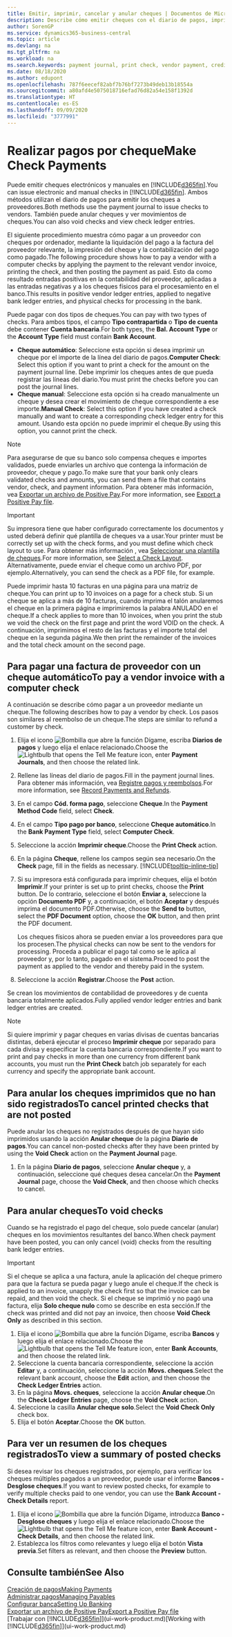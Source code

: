 ```yaml
---
title: Emitir, imprimir, cancelar y anular cheques | Documentos de Microsoft
description: Describe cómo emitir cheques con el diario de pagos, imprimir cheques y anular o ver movimientos de cheques en Business Central.
author: SorenGP
ms.service: dynamics365-business-central
ms.topic: article
ms.devlang: na
ms.tgt_pltfrm: na
ms.workload: na
ms.search.keywords: payment journal, print check, vendor payment, creditor, debt, balance due, AP
ms.date: 08/18/2020
ms.author: edupont
ms.openlocfilehash: 787f6eecef82abf7b76bf7273b49deb13b18554a
ms.sourcegitcommit: a80afd4e5075018716efad76d82a54e158f1392d
ms.translationtype: HT
ms.contentlocale: es-ES
ms.lasthandoff: 09/09/2020
ms.locfileid: "3777991"
---
```

# <a name="make-check-payments"></a><span data-ttu-id="4abc0-103">Realizar pagos por cheque</span><span class="sxs-lookup"><span data-stu-id="4abc0-103">Make Check Payments</span></span>

<span data-ttu-id="4abc0-104">Puede emitir cheques electrónicos y manuales en [!INCLUDE[d365fin](includes/d365fin_md.md)].</span><span class="sxs-lookup"><span data-stu-id="4abc0-104">You can issue electronic and manual checks in [!INCLUDE[d365fin](includes/d365fin_md.md)].</span></span> <span data-ttu-id="4abc0-105">Ambos métodos utilizan el diario de pagos para emitir los cheques a proveedores.</span><span class="sxs-lookup"><span data-stu-id="4abc0-105">Both methods use the payment journal to issue checks to vendors.</span></span> <span data-ttu-id="4abc0-106">También puede anular cheques y ver movimientos de cheques.</span><span class="sxs-lookup"><span data-stu-id="4abc0-106">You can also void checks and view check ledger entries.</span></span>

<span data-ttu-id="4abc0-107">El siguiente procedimiento muestra cómo pagar a un proveedor con cheques por ordenador, mediante la liquidación del pago a la factura del proveedor relevante, la impresión del cheque y la contabilización del pago como pagado.</span><span class="sxs-lookup"><span data-stu-id="4abc0-107">The following procedure shows how to pay a vendor with a computer checks by applying the payment to the relevant vendor invoice, printing the check, and then posting the payment as paid.</span></span> <span data-ttu-id="4abc0-108">Esto da como resultado entradas positivas en la contabilidad del proveedor, aplicadas a las entradas negativas y a los cheques físicos para el procesamiento en el banco.</span><span class="sxs-lookup"><span data-stu-id="4abc0-108">This results in positive vendor ledger entries, applied to negative bank ledger entries, and physical checks for processing in the bank.</span></span>

<span data-ttu-id="4abc0-109">Puede pagar con dos tipos de cheques.</span><span class="sxs-lookup"><span data-stu-id="4abc0-109">You can pay with two types of checks.</span></span> <span data-ttu-id="4abc0-110">Para ambos tipos, el campo **Tipo contrapartida** o **Tipo de cuenta** debe contener **Cuenta bancaria**.</span><span class="sxs-lookup"><span data-stu-id="4abc0-110">For both types, the **Bal. Account Type** or the **Account Type** field must contain **Bank Account**.</span></span>

- <span data-ttu-id="4abc0-111">**Cheque automático**: Seleccione esta opción si desea imprimir un cheque por el importe de la línea del diario de pagos.</span><span class="sxs-lookup"><span data-stu-id="4abc0-111">**Computer Check**: Select this option if you want to print a check for the amount on the payment journal line.</span></span> <span data-ttu-id="4abc0-112">Debe imprimir los cheques antes de que pueda registrar las líneas del diario.</span><span class="sxs-lookup"><span data-stu-id="4abc0-112">You must print the checks before you can post the journal lines.</span></span>
- <span data-ttu-id="4abc0-113">**Cheque manual**: Seleccione esta opción si ha creado manualmente un cheque y desea crear el movimiento de cheque correspondiente a ese importe.</span><span class="sxs-lookup"><span data-stu-id="4abc0-113">**Manual Check**: Select this option if you have created a check manually and want to create a corresponding check ledger entry for this amount.</span></span> <span data-ttu-id="4abc0-114">Usando esta opción no puede imprimir el cheque.</span><span class="sxs-lookup"><span data-stu-id="4abc0-114">By using this option, you cannot print the check.</span></span>

> [!NOTE]  
> <span data-ttu-id="4abc0-115">Para asegurarse de que su banco solo compensa cheques e importes validados, puede enviarles un archivo que contenga la información de proveedor, cheque y pago.</span><span class="sxs-lookup"><span data-stu-id="4abc0-115">To make sure that your bank only clears validated checks and amounts, you can send them a file that contains vendor, check, and payment information.</span></span> <span data-ttu-id="4abc0-116">Para obtener más información, vea [Exportar un archivo de Positive Pay](finance-how-positive-pay.md).</span><span class="sxs-lookup"><span data-stu-id="4abc0-116">For more information, see [Export a Positive Pay file](finance-how-positive-pay.md).</span></span>

> [!IMPORTANT]
> <span data-ttu-id="4abc0-117">Su impresora tiene que haber configurado correctamente los documentos y usted deberá definir qué plantilla de cheques va a usar.</span><span class="sxs-lookup"><span data-stu-id="4abc0-117">Your printer must be correctly set up with the check forms, and you must define which check layout to use.</span></span> <span data-ttu-id="4abc0-118">Para obtener más información , vea [Seleccionar una plantilla de cheques](finance-how-define-check-layouts.md).</span><span class="sxs-lookup"><span data-stu-id="4abc0-118">For more information, see [Select a Check Layout](finance-how-define-check-layouts.md).</span></span> <span data-ttu-id="4abc0-119">Alternativamente, puede enviar el cheque como un archivo PDF, por ejemplo.</span><span class="sxs-lookup"><span data-stu-id="4abc0-119">Alternatively, you can send the check as a PDF file, for example.</span></span>  

<span data-ttu-id="4abc0-120">Puede imprimir hasta 10 facturas en una página para una matriz de cheque.</span><span class="sxs-lookup"><span data-stu-id="4abc0-120">You can print up to 10 invoices on a page for a check stub.</span></span> <span data-ttu-id="4abc0-121">Si un cheque se aplica a más de 10 facturas, cuando imprima el talón anularemos el cheque en la primera página e imprimiremos la palabra ANULADO en el cheque.</span><span class="sxs-lookup"><span data-stu-id="4abc0-121">If a check applies to more than 10 invoices, when you print the stub we void the check on the first page and print the word VOID on the check.</span></span> <span data-ttu-id="4abc0-122">A continuación, imprimimos el resto de las facturas y el importe total del cheque en la segunda página.</span><span class="sxs-lookup"><span data-stu-id="4abc0-122">We then print the remainder of the invoices and the total check amount on the second page.</span></span>

## <a name="to-pay-a-vendor-invoice-with-a-computer-check"></a><span data-ttu-id="4abc0-123">Para pagar una factura de proveedor con un cheque automático</span><span class="sxs-lookup"><span data-stu-id="4abc0-123">To pay a vendor invoice with a computer check</span></span>
<span data-ttu-id="4abc0-124">A continuación se describe cómo pagar a un proveedor mediante un cheque.</span><span class="sxs-lookup"><span data-stu-id="4abc0-124">The following describes how to pay a vendor by check.</span></span> <span data-ttu-id="4abc0-125">Los pasos son similares al reembolso de un cheque.</span><span class="sxs-lookup"><span data-stu-id="4abc0-125">The steps are similar to refund a customer by check.</span></span>

1. <span data-ttu-id="4abc0-126">Elija el icono ![Bombilla que abre la función Dígame](media/ui-search/search_small.png "Dígame qué desea hacer"), escriba **Diarios de pagos** y luego elija el enlace relacionado.</span><span class="sxs-lookup"><span data-stu-id="4abc0-126">Choose the ![Lightbulb that opens the Tell Me feature](media/ui-search/search_small.png "Tell me what you want to do") icon, enter **Payment Journals**, and then choose the related link.</span></span>
2. <span data-ttu-id="4abc0-127">Rellene las líneas del diario de pagos.</span><span class="sxs-lookup"><span data-stu-id="4abc0-127">Fill in the payment journal lines.</span></span> <span data-ttu-id="4abc0-128">Para obtener más información, vea [Registre pagos y reembolsos](payables-how-post-payments-refunds.md).</span><span class="sxs-lookup"><span data-stu-id="4abc0-128">For more information, see [Record Payments and Refunds](payables-how-post-payments-refunds.md).</span></span>
3. <span data-ttu-id="4abc0-129">En el campo **Cód. forma pago**, seleccione **Cheque**.</span><span class="sxs-lookup"><span data-stu-id="4abc0-129">In the **Payment Method Code** field, select **Check**.</span></span>
4. <span data-ttu-id="4abc0-130">En el campo **Tipo pago por banco**, seleccione **Cheque automático**.</span><span class="sxs-lookup"><span data-stu-id="4abc0-130">In the **Bank Payment Type** field, select **Computer Check**.</span></span>
5. <span data-ttu-id="4abc0-131">Seleccione la acción **Imprimir cheque**.</span><span class="sxs-lookup"><span data-stu-id="4abc0-131">Choose the **Print Check** action.</span></span>
6. <span data-ttu-id="4abc0-132">En la página **Cheque**, rellene los campos según sea necesario.</span><span class="sxs-lookup"><span data-stu-id="4abc0-132">On the **Check** page, fill in the fields as necessary.</span></span> [!INCLUDE[tooltip-inline-tip](includes/tooltip-inline-tip_md.md)]
7. <span data-ttu-id="4abc0-133">Si su impresora está configurada para imprimir cheques, elija el botón **Imprimir**.</span><span class="sxs-lookup"><span data-stu-id="4abc0-133">If your printer is set up to print checks, choose the **Print** button.</span></span> <span data-ttu-id="4abc0-134">De lo contrario, seleccione el botón **Enviar a**, seleccione la opción **Documento PDF** y, a continuación, el botón **Aceptar** y después imprima el documento PDF.</span><span class="sxs-lookup"><span data-stu-id="4abc0-134">Otherwise, choose the **Send to** button, select the **PDF Document** option, choose the **OK** button, and then print the PDF document.</span></span>

    <span data-ttu-id="4abc0-135">Los cheques físicos ahora se pueden enviar a los proveedores para que los procesen.</span><span class="sxs-lookup"><span data-stu-id="4abc0-135">The physical checks can now be sent to the vendors for processing.</span></span> <span data-ttu-id="4abc0-136">Proceda a publicar el pago tal como se le aplica al proveedor y, por lo tanto, pagado en el sistema.</span><span class="sxs-lookup"><span data-stu-id="4abc0-136">Proceed to post the payment as applied to the vendor and thereby paid in the system.</span></span>
8. <span data-ttu-id="4abc0-137">Seleccione la acción **Registrar**.</span><span class="sxs-lookup"><span data-stu-id="4abc0-137">Choose the **Post** action.</span></span>

<span data-ttu-id="4abc0-138">Se crean los movimientos de contabilidad de proveedores y de cuenta bancaria totalmente aplicados.</span><span class="sxs-lookup"><span data-stu-id="4abc0-138">Fully applied vendor ledger entries and bank ledger entries are created.</span></span>

> [!NOTE]  
> <span data-ttu-id="4abc0-139">Si quiere imprimir y pagar cheques en varias divisas de cuentas bancarias distintas, deberá ejecutar el proceso **Imprimir cheque** por separado para cada divisa y especificar la cuenta bancaria correspondiente.</span><span class="sxs-lookup"><span data-stu-id="4abc0-139">If you want to print and pay checks in more than one currency from different bank accounts, you must run the **Print Check** batch job separately for each currency and specify the appropriate bank account.</span></span>

## <a name="to-cancel-printed-checks-that-are-not-posted"></a><span data-ttu-id="4abc0-140">Para anular los cheques imprimidos que no han sido registrados</span><span class="sxs-lookup"><span data-stu-id="4abc0-140">To cancel printed checks that are not posted</span></span>
<span data-ttu-id="4abc0-141">Puede anular los cheques no registrados después de que hayan sido imprimidos usando la acción **Anular cheque** de la página **Diario de pagos**.</span><span class="sxs-lookup"><span data-stu-id="4abc0-141">You can cancel non-posted checks after they have been printed by using the **Void Check** action on the **Payment Journal** page.</span></span>

1. <span data-ttu-id="4abc0-142">En la página **Diario de pagos**, seleccione **Anular cheque** y, a continuación, seleccione qué cheques desea cancelar.</span><span class="sxs-lookup"><span data-stu-id="4abc0-142">On the **Payment Journal** page, choose the **Void Check**, and then choose which checks to cancel.</span></span>

## <a name="to-void-checks"></a><span data-ttu-id="4abc0-143">Para anular cheques</span><span class="sxs-lookup"><span data-stu-id="4abc0-143">To void checks</span></span>

<span data-ttu-id="4abc0-144">Cuando se ha registrado el pago del cheque, solo puede cancelar (anular) cheques en los movimientos resultantes del banco.</span><span class="sxs-lookup"><span data-stu-id="4abc0-144">When check payment have been posted, you can only cancel (void) checks from the resulting bank ledger entries.</span></span>

> [!IMPORTANT]
> <span data-ttu-id="4abc0-145">Si el cheque se aplica a una factura, anule la aplicación del cheque primero para que la factura se pueda pagar y luego anule el cheque.</span><span class="sxs-lookup"><span data-stu-id="4abc0-145">If the check is applied to an invoice, unapply the check first so that the invoice can be repaid, and then void the check.</span></span> <span data-ttu-id="4abc0-146">Si el cheque se imprimió y no pagó una factura, elija **Solo cheque nulo** como se describe en esta sección.</span><span class="sxs-lookup"><span data-stu-id="4abc0-146">If the check was printed and did not pay an invoice, then choose **Void Check Only** as described in this section.</span></span>

1. <span data-ttu-id="4abc0-147">Elija el icono ![Bombilla que abre la función Dígame](media/ui-search/search_small.png "Dígame qué desea hacer"), escriba **Bancos** y luego elija el enlace relacionado.</span><span class="sxs-lookup"><span data-stu-id="4abc0-147">Choose the ![Lightbulb that opens the Tell Me feature](media/ui-search/search_small.png "Tell me what you want to do") icon, enter **Bank Accounts**, and then choose the related link.</span></span>
2. <span data-ttu-id="4abc0-148">Seleccione la cuenta bancaria correspondiente, seleccione la acción **Editar** y, a continuación, seleccione la acción **Movs. cheques**.</span><span class="sxs-lookup"><span data-stu-id="4abc0-148">Select the relevant bank account, choose the **Edit** action, and then choose the **Check Ledger Entries** action.</span></span>
3. <span data-ttu-id="4abc0-149">En la página **Movs. cheques**, seleccione la acción **Anular cheque**.</span><span class="sxs-lookup"><span data-stu-id="4abc0-149">On the **Check Ledger Entries** page, choose the **Void Check** action.</span></span>
4. <span data-ttu-id="4abc0-150">Seleccione la casilla **Anular cheque solo**.</span><span class="sxs-lookup"><span data-stu-id="4abc0-150">Select the **Void Check Only** check box.</span></span>
5. <span data-ttu-id="4abc0-151">Elija el botón **Aceptar**.</span><span class="sxs-lookup"><span data-stu-id="4abc0-151">Choose the **OK** button.</span></span>

## <a name="to-view-a-summary-of-posted-checks"></a><span data-ttu-id="4abc0-152">Para ver un resumen de los cheques registrados</span><span class="sxs-lookup"><span data-stu-id="4abc0-152">To view a summary of posted checks</span></span>
<span data-ttu-id="4abc0-153">Si desea revisar los cheques registrados, por ejemplo, para verificar los cheques múltiples pagados a un proveedor, puede usar el informe **Bancos - Desglose cheques**.</span><span class="sxs-lookup"><span data-stu-id="4abc0-153">If you want to review posted checks, for example to verify multiple checks paid to one vendor, you can use the **Bank Account - Check Details** report.</span></span>
1. <span data-ttu-id="4abc0-154">Elija el icono ![Bombilla que abre la función Dígame](media/ui-search/search_small.png "Dígame qué desea hacer"), introduzca **Banco - Desglose cheques** y luego elija el enlace relacionado.</span><span class="sxs-lookup"><span data-stu-id="4abc0-154">Choose the ![Lightbulb that opens the Tell Me feature](media/ui-search/search_small.png "Tell me what you want to do") icon, enter **Bank Account - Check Details**, and then choose the related link.</span></span>
2. <span data-ttu-id="4abc0-155">Establezca los filtros como relevantes y luego elija el botón **Vista previa**.</span><span class="sxs-lookup"><span data-stu-id="4abc0-155">Set filters as relevant, and then choose the **Preview** button.</span></span>

## <a name="see-also"></a><span data-ttu-id="4abc0-156">Consulte también</span><span class="sxs-lookup"><span data-stu-id="4abc0-156">See Also</span></span>
[<span data-ttu-id="4abc0-157">Creación de pagos</span><span class="sxs-lookup"><span data-stu-id="4abc0-157">Making Payments</span></span>](payables-make-payments.md)  
[<span data-ttu-id="4abc0-158">Administrar pagos</span><span class="sxs-lookup"><span data-stu-id="4abc0-158">Managing Payables</span></span>](payables-manage-payables.md)  
[<span data-ttu-id="4abc0-159">Configurar banca</span><span class="sxs-lookup"><span data-stu-id="4abc0-159">Setting Up Banking</span></span>](bank-setup-banking.md)  
[<span data-ttu-id="4abc0-160">Exportar un archivo de Positive Pay</span><span class="sxs-lookup"><span data-stu-id="4abc0-160">Export a Positive Pay file</span></span>](finance-how-positive-pay.md)  
<span data-ttu-id="4abc0-161">[Trabajar con [!INCLUDE[d365fin](includes/d365fin_md.md)]](ui-work-product.md)</span><span class="sxs-lookup"><span data-stu-id="4abc0-161">[Working with [!INCLUDE[d365fin](includes/d365fin_md.md)]](ui-work-product.md)</span></span>  

